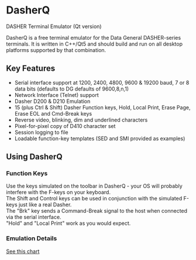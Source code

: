 # DasherQ
DASHER Terminal Emulator (Qt version)

DasherQ is a free terminal emulator for the Data General DASHER-series terminals.  It is written in C++/Qt5 and should
build and run on all desktop platforms supported by that combination.

## Key Features

* Serial interface support at 1200, 2400, 4800, 9600 & 19200 baud, 7 or 8 data bits (defaults to DG defaults of 9600,8,n,1)
* Network Interface (Telnet) support
* Dasher D200 & D210 Emulation
* 15 (plus Ctrl & Shift) Dasher Function keys, Hold, Local Print, Erase Page, Erase EOL and Cmd-Break keys
* Reverse video, blinking, dim and underlined characters
* Pixel-for-pixel copy of D410 character set
* Session logging to file
* Loadable function-key templates (SED and SMI provided as examples)

## Using DasherQ

### Function Keys
Use the keys simulated on the toolbar in DasherQ - your OS will probably interfere with the F-keys on your keyboard.  
The Shift and Control keys can be used in conjunction with the simulated F-keys just like a real Dasher.  
The "Brk" key sends a Command-Break signal to the host when connected via the serial interface.  
"Hold" and "Local Print" work as you would expect.

### Emulation Details
[See this chart](http://stephenmerrony.co.uk/dg/uploads/Documentation/Third-Party/ImplementationChart.pdf)
